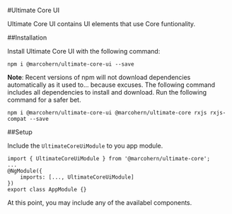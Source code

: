 #Ultimate Core UI

Ultimate Core UI contains UI elements that use Core funtionality.

##Installation

Install Ultimate Core UI with the following command:

`npm i @marcohern/ultimate-core-ui --save`

**Note**: Recent versions of npm will not download dependencies automatically as it used to... because excuses.
The following command includes all dependencies to install and download. Run the following command for
a safer bet.

`npm i @marcohern/ultimate-core-ui @marcohern/ultimate-core rxjs rxjs-compat --save`

##Setup

Include the `UltimateCoreUiModule` to you app module.

```
import { UltimateCoreUiModule } from '@marcohern/ultimate-core';
...
@NgModule({
    imports: [..., UltimateCoreUiModule]
})
export class AppModule {}
```

At this point, you may include any of the availabel components.
